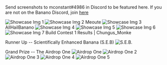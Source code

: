 Send screenshots to mconstant#4986 in Discord to be featured here. If you are not on the Banano Discord, join [here](https://chat.banano.cc/)

![Showcase Img 1](/showcase1.png)
![Showcase Img 2](/showcase2.png)
Meoute
![Showcase Img 3](/showcase3.png)
AllHailBanano
![Showcase Img 4](/showcase4.png)
![Showcase Img 5](/showcase5.png)
![Showcase Img 6](/showcase6.png)
![Showcase Img 7](/showcase7.png)
Build Contest 1 Results | Chungus_Monke

Runner Up -- Scientifically Enhanced Banana (S.E.B)
![S.E.B.](/seb.png)

Grand Prize -- The Airdrop One
![Airdrop One](/airdropone.png)
![Airdrop One 2](/airdropone2.png)
![Airdrop One 3](/airdropone3.png)
![Airdrop One 4](/airdropone4.png)
![Airdrop One 5](/airdropone5.png)